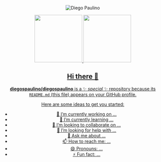 <p align="center">
  <img src="https://komarev.com/ghpvc/?username=diegospaulino&color=red&style=for-the-badge&label=VISUALIZAÇÕES+DESTE+PERFIL" alt="Diego Paulino" />
</p>
<div align="center">
  <a href="https://github.com/diegospaulino">
  <img height="150em" src="https://github-readme-stats.vercel.app/api?username=diegospaulino&show_icons=true&theme=buefy&include_all_commits=true&count_private=true"/>
  <img height="150em" src="https://github-readme-stats.vercel.app/api/top-langs/?username=diegospaulino&layout=compact&langs_count=16&theme=buefy&hide=LUA,SCSS,html,tex,jupyter%20notebook&hide_progress=true"/>
<div>

## Hi there 👋

**diegospaulino/diegospaulino** is a ✨ _special_ ✨ repository because its `README.md` (this file) appears on your GitHub profile.

Here are some ideas to get you started:

- 🔭 I’m currently working on ...
- 🌱 I’m currently learning ...
- 👯 I’m looking to collaborate on ...
- 🤔 I’m looking for help with ...
- 💬 Ask me about ...
- 📫 How to reach me: ...
- 😄 Pronouns: ...
- ⚡ Fun fact: ...
